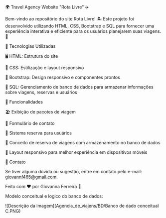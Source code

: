 🌍 Travel Agency Website "Rota Livre" ✈️

Bem-vindo ao repositório do site Rota Livre! 🏝️ Este projeto foi desenvolvido utilizando HTML, CSS, Bootstrap e SQL para fornecer uma experiência interativa e eficiente para os usuários planejarem suas viagens. 🧳

🚀 Tecnologias Utilizadas

🖥️ HTML: Estrutura do site

🎨 CSS: Estilização e layout responsivo

📱 Bootstrap: Design responsivo e componentes prontos

💾 SQL: Gerenciamento de banco de dados para armazenar informações sobre viagens, reservas e usuários

🌟 Funcionalidades

🏖️ Exibição de pacotes de viagem

📩 Formulário de contato

🔐 Sistema reserva para usuários

📌 Conceito de reserva de viagens com armazenamento no banco de dados

📱 Layout responsivo para melhor experiência em dispositivos móveis

📧 Contato

Se tiver alguma dúvida ou sugestão, entre em contato pelo e-mail: giovannf465@gmail.com.

Feito com ❤️ por Giovanna Ferreira 🚀

Modelo conceitual e logico do banco de dados:

![Descrição da imagem](Agencia_de_viajens/BD/Banco de dado conceitual C.PNG)
